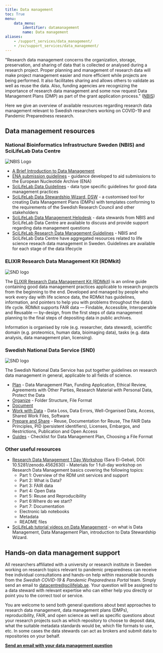 ```yaml
---
title: Data management
toc: True
menu:
    data_menu:
        identifier: datamanagement
        name: Data management
aliases:
    - /support_services/data_management/
    - /sv/support_services/data_management/
---
```


"Research data management concerns the organization, storage, preservation, and sharing of data that is collected or analysed during a research project. Proper planning and management of research data will make project management easier and more efficient while projects are being performed. It also facilitates sharing and allows others to validate as well as reuse the data. Also, funding agencies are recognizing the importance of research data management and some now request Data Management Plans (DMP) as part of the grant application process." ([NBIS](https://www.nbis.se/infrastructure/data-management/dm-introduction.html))

Here we give an overview of available resources regarding research data management relevant to Swedish researchers working on COVID-19 and Pandemic Preparedness research.

## Data management resources

### National Bioinformatics Infrastructure Sweden (NBIS) and SciLifeLab Data Centre

![NBIS Logo](/img/logos/nbislogo-orange-txt.svg#floatright)

- [A Brief Introduction to Data Management](https://www.nbis.se/infrastructure/data-management/dm-introduction.html)
- [ENA submission guidelines](/support_services/tutorial_ena/tutorial_ena_intro/) - guidance developed to aid submissions to the European Nucleotide Archive (ENA)
- [SciLifeLab Data Guidelines](https://scilifelab-data-guidelines.readthedocs.io/en/latest/docs/index.html) - data type specific guidelines for good data management practices
- [SciLifeLab Data Stewardship Wizard, DSW](http://dsw.scilifelab.se/) - a customised tool for creating Data Management Plans (DMPs) with templates conforming to the requirements of the Swedish Research Council and other stakeholders
- [SciLifeLab Data Management Helpdesk](mailto:data-management@scilifelab.se) - data stewards from NBIS and SciLifeLab Data Centre are available to discuss and provide support regarding data management questions
- [SciLifeLab Research Data Management Guidelines](https://data-guidelines.scilifelab.se) - NBIS and SciLifeLab Data Centre have aggregated resources related to life science reseach data management in Sweden. Guidelines are available for each stage of the data lifecycle

### ELIXIR Research Data Management Kit (RDMkit)

![SND logo](/img/logos/rdmkit_logo.png#floatright)

The [ELIXIR Research Data Management Kit (RDMkit)](https://rdmkit.elixir-europe.org/) is an online guide containing good data management practices applicable to research projects from the beginning to the end. Developed and managed by people who work every day with life science data, the RDMkit has guidelines, information, and pointers to help you with problems throughout the data’s life cycle. RDMkit supports FAIR data — Findable, Accessible, Interoperable and Reusable — by-design, from the first steps of data management planning to the final steps of depositing data in public archives.

Information is organised by role (e.g. researcher, data steward), scientific domain (e.g. proteomics, human data, bioimaging data), tasks (e.g. data analysis, data management plan, licensing).

### Swedish National Data Service (SND)

![SND logo](/img/logos/SND_logo_eng.png#floatright)

The Swedish National Data Service has put together guidelines on research data management in general, applicable to all fields of science.

- [Plan](https://snd.gu.se/en/manage-data/plan) - Data Management Plan, Funding Application, Ethical Review, Agreements with Other Parties, Research Material with Personal Data, Protect the Data
- [Organize](https://snd.gu.se/en/manage-data/organise) - Folder Structure, File Format
- [Document](https://snd.gu.se/en/manage-data/document)
- [Work with Data](https://snd.gu.se/en/manage-data/work-with-data) - Data Loss, Data Errors, Well-Organised Data, Access, Shared Work Files, Software
- [Prepare and Share](https://snd.gu.se/en/manage-data/prepare-and-share) - Reuse, Documentation for Reuse, The FAIR Data Principles, PID (persistent identifiers), Licenses, Embargos, and Restrictions, Publication and Open Access
- [Guides](https://snd.gu.se/en/manage-data/guides) - Checklist for Data Management Plan, Choosing a File Format

### Other useful resources

- [Research Data Management 1 Day Workshop](https://zenodo.org/record/4562630#.YnjAIPNBzlw) (Sara El-Gebali, DOI: 10.5281/zenodo.4562630) - Materials for 1 full-day workshop on Research Data Management basics covering the following topics:
    - Part 1: Overview of the RDM unit services and support
    - Part 2: What is Data?
    - Part 3: FAIR data
    - Part 4: Open Data
    - Part 5: Reuse and Reproducibility
    - Part 6:Where do we start?
    - Part 7: Documentation
    - Electronic lab notebooks
    - Metadata
    - README files
- [SciLifeLab tutorial videos on Data Management](https://www.youtube.com/playlist?list=PL1nnHOyxN_WdqnzLqbmWJz_i0f2anT9cS) - on what is Data Management, Data Management Plan, introduction to Data Stewardship Wizard.

## Hands-on data management support

All researchers affiliated with a university or research institute in Sweden working on research topics relevant to pandemic preparedness can receive free individual consultations and hands-on help within reasonable bounds from the *Swedish COVID-19 & Pandemic Preparedness Portal* team. Simply send an email to datacentre@scilifelab.se. Your question will be assigned to a data steward with relevant expertise who can either help you directly or point you to the correct tool or service.

You are welcome to send both general questions about best approaches to research data management, data management plans (DMPs), reproducibility, FAIR, and open science as well as specific questions about your research projects such as which repository to choose to deposit data, what the suitable metadata standards would be, which file formats to use, etc. In some cases the data stewards can act as brokers and submit data to repositories on your behalf.

<b><a href="mailto:datacentre@scilifelab.se">Send an email with your data management question <i class="bi bi-arrow-right-circle-fill"></i></a></b>
